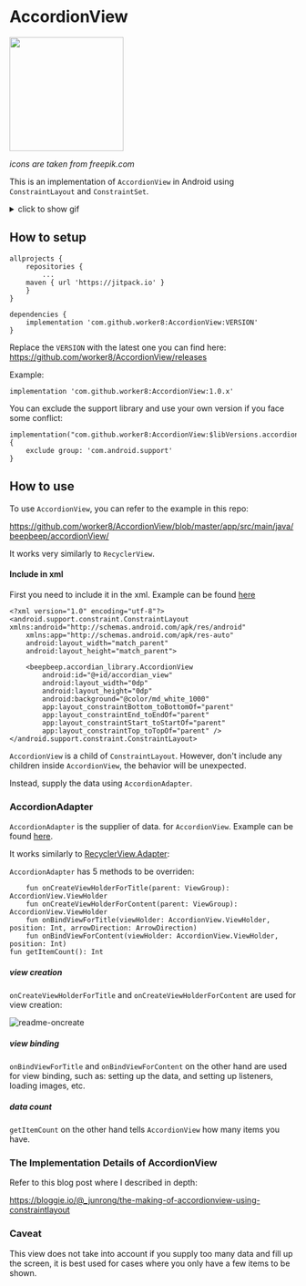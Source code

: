 # AccordionView

<img src="https://user-images.githubusercontent.com/1988156/44387037-52893500-a55f-11e8-999b-13533fc29b11.png" width="200px" />

_icons are taken from freepik.com_

This is an implementation of `AccordionView` in Android using `ConstraintLayout` and `ConstraintSet`.

<details>
<summary>
click to show gif
</summary>

![](https://user-images.githubusercontent.com/1988156/44016013-347c01e8-9f0e-11e8-9c43-dda199f57dc8.gif)
</details>



## How to setup

```
allprojects {
    repositories {
        ...
	maven { url 'https://jitpack.io' }
    }
}
```

```
dependencies {
    implementation 'com.github.worker8:AccordionView:VERSION'
}
```
Replace the `VERSION` with the latest one you can find here: https://github.com/worker8/AccordionView/releases

Example: 
```
implementation 'com.github.worker8:AccordionView:1.0.x'
```

You can exclude the support library and use your own version if you face some conflict:

```
implementation("com.github.worker8:AccordionView:$libVersions.accordionView") {
    exclude group: 'com.android.support'
}
```

## How to use
To use `AccordionView`, you can refer to the example in this repo:

https://github.com/worker8/AccordionView/blob/master/app/src/main/java/beepbeep/accordionView/

It works very similarly to `RecyclerView`. 

#### Include in xml
First you need to include it in the xml. Example can be found [here](https://github.com/worker8/AccordionView/blob/6878cf41dec69e092143f5a6a46f7140fc27ba43/app/src/main/res/layout/activity_random_fact.xml)

```
<?xml version="1.0" encoding="utf-8"?>
<android.support.constraint.ConstraintLayout xmlns:android="http://schemas.android.com/apk/res/android"
    xmlns:app="http://schemas.android.com/apk/res-auto"
    android:layout_width="match_parent"
    android:layout_height="match_parent">

    <beepbeep.accordian_library.AccordionView
        android:id="@+id/accordian_view"
        android:layout_width="0dp"
        android:layout_height="0dp"
        android:background="@color/md_white_1000"
        app:layout_constraintBottom_toBottomOf="parent"
        app:layout_constraintEnd_toEndOf="parent"
        app:layout_constraintStart_toStartOf="parent"
        app:layout_constraintTop_toTopOf="parent" />
</android.support.constraint.ConstraintLayout>
```

`AccordionView` is a child of `ConstraintLayout`. However, don't include any children inside `AccordionView`, the behavior will be unexpected.

Instead, supply the data using `AccordionAdapter`.


### AccordionAdapter
`AccordionAdapter` is the supplier of data. for `AccordionView`. Example can be found [here](https://github.com/worker8/AccordionView/blob/6878cf41dec69e092143f5a6a46f7140fc27ba43/app/src/main/java/beepbeep/accordionView/sample/RandomAdapter.kt).

It works similarly to [RecyclerView.Adapter](https://developer.android.com/reference/android/support/v7/widget/RecyclerView.Adapter):

`AccordionAdapter` has 5 methods to be overriden:

```
    fun onCreateViewHolderForTitle(parent: ViewGroup): AccordionView.ViewHolder
    fun onCreateViewHolderForContent(parent: ViewGroup): AccordionView.ViewHolder
    fun onBindViewForTitle(viewHolder: AccordionView.ViewHolder, position: Int, arrowDirection: ArrowDirection)
    fun onBindViewForContent(viewHolder: AccordionView.ViewHolder, position: Int)
fun getItemCount(): Int
```
##### view creation
`onCreateViewHolderForTitle` and `onCreateViewHolderForContent` are used for view creation:

![readme-oncreate](https://user-images.githubusercontent.com/1988156/44570711-b018be00-a7b9-11e8-9113-e32d0ed3f5cd.png)

##### view binding
`onBindViewForTitle` and `onBindViewForContent` on the other hand are used for view binding, such as: setting up the data, and setting up listeners, loading images, etc.

##### data count
`getItemCount` on the other hand tells `AccordionView` how many items you have.

### The Implementation Details of AccordionView
Refer to this blog post where I described in depth:

https://bloggie.io/@_junrong/the-making-of-accordionview-using-constraintlayout

### Caveat
This view does not take into account if you supply too many data and fill up the screen, it is best used for cases where you only have a few items to be shown.
